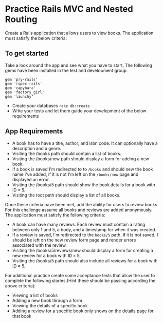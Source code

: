 # Practice Rails MVC and Nested Routing

Create a Rails application that allows users to view books. The application must satisfy the below criteria:  

## To get started
Take a look around the app and see what you have to start. The following gems have been installed in the test and development group:

  ```
  gem 'pry-rails'
  gem 'rspec-rails'
  gem 'capybara'
  gem 'factory_girl'
  gem 'launchy'
  ```
- Create your databases `rake db:create`
- Write your tests and let them guide your development of the below requirements

## App Requirements
- A book has to have a title, author, and isbn code. It can optionally have a description and a genre.
- Visiting the /books path should contain a list of books.
- Visiting the /books/new path should display a form for adding a new book.
- If a book is saved I'm redirected to to `/books` and should new the book name I've added, if it is not I'm left on the `/books/new` page and displayed an error.
- Visiting the /books/5 path should show the book details for a book with ID = 5.
- Visiting the root path should display a list of all books.

Once these criteria have been met, add the ability for users to review books. For this challenge assume all books and reviews are added anonymously. The application must satisfy the following criteria:

- A book can have many reviews. Each review must contain a rating between only 1 and 5, a body, and a timestamp for when it was created.
- If a review is saved, I'm redirected to the `books/5` path, if it is not saved, I should be left on the new review form page and render errors associated with the review.  
- Visiting the /books/5/reviews/new should display a form for creating a new review for a book with ID = 5.
- Visiting the /books/5 path should also include all reviews for a book with ID = 5.

For additional practice create some acceptance tests that allow the user to complete the following stories.(Hint these should be passing according the above criteria):
- Viewing a list of books
- Adding a new book through a form
- Viewing the details of a specific book
- Adding a review for a specific book only shows on the details page for that book
